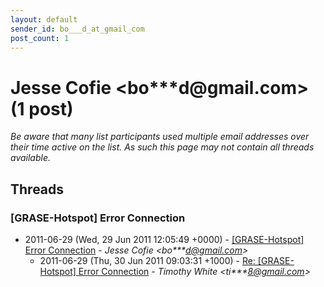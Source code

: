 ```yaml
---
layout: default
sender_id: bo___d_at_gmail_com
post_count: 1
---
```


# Jesse Cofie <bo***d<span>@</span>gmail.com> (1 post)

_Be aware that many list participants used multiple email addresses over their time active on the list. As such this page may not contain all threads available._

## Threads

### [GRASE-Hotspot] Error Connection
+ 2011-06-29 (Wed, 29 Jun 2011 12:05:49 +0000) - [[GRASE-Hotspot] Error Connection](/archive/2011/06/6ee79c38daf63ee40d3049a254c2050f215db808e138e2e9bac415b72495d8a4) - _Jesse Cofie \<bo***d@gmail.com\>_
  + 2011-06-29 (Thu, 30 Jun 2011 09:03:31 +1000) - [Re: [GRASE-Hotspot] Error Connection](/archive/2011/06/ba052832565321fd78ee3ef0e7e9fe8c517a03ef3419fd5004d75eca3e805aa1) - _Timothy White \<ti***8@gmail.com\>_


